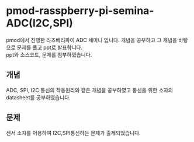 # pmod-rasspberry-pi-semina-ADC(I2C,SPI)

pmod에서 진행한 라즈베리파이 ADC 세미나 입니다. 개념을 공부하고 그 개념을 바탕으로 문제를 풀고 ppt로 발표합니다.  
ppt와 소스코드, 문제를 첨부하였습니다.


## 개념

ADC, SPI, I2C 통신의 작동원리와 같은 개념을 공부하였고 통신을 위한 소자의 datasheet를 공부하였습니다.

## 문제

센서 소자를 이용하여 I2C,SPI통신하는 문제가 출제되었습니다.





